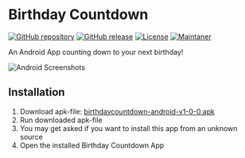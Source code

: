 # Birthday Countdown
[![GitHub repository](https://img.shields.io/badge/GitHub-DrMaxNix/birthdaycountdown-lightgrey)](https://github.com/DrMaxNix/birthdaycountdown)
[![GitHub release](https://img.shields.io/badge/release-v1.0.0-orange)](https://github.com/DrMaxNix/birthdaycountdown/releases/tag/v1.0.0)
[![License](https://img.shields.io/badge/license-MIT-green)](https://github.com/DrMaxNix/birthdaycountdown/blob/main/LICENSE)
[![Maintaner](https://img.shields.io/badge/maintainer-DrMaxNix-blue)](https://www.drmaxnix.de)

An Android App counting down to your next birthday!

![Android Screenshots](https://github.com/DrMaxNix/birthdaycountdown/blob/main/assets/screenshots-scaled.png "Android Screenshots")





## Installation
1. Download apk-file: [birthdaycountdown-android-v1-0-0.apk](https://github.com/DrMaxNix/birthdaycountdown/releases/download/v1.0.0/birthdaycountdown-android-v1-0-0.apk "Android APK v1.0.0")
2. Run downloaded apk-file
3. You may get asked if you want to install this app from an unknown source
4. Open the installed Birthday Countdown App
